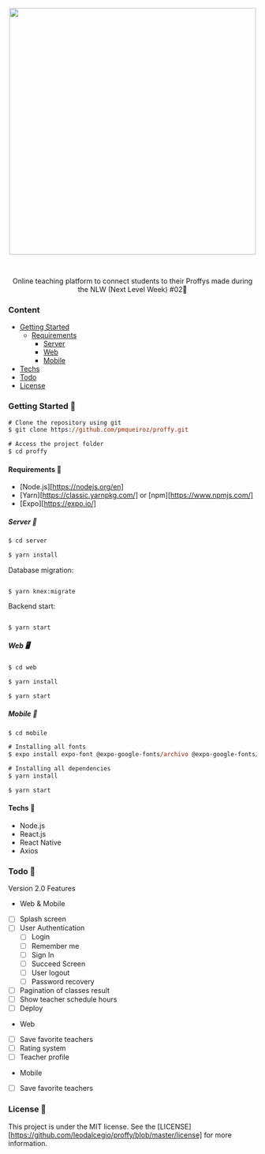 <div align="center">

<img width="500px" align="center" src="https://user-images.githubusercontent.com/54639269/89223832-dd796380-d5ad-11ea-9a39-fc852538ca13.png"></img>

</div>

<br>
<p align="center">
    Online teaching platform to connect students to their Proffys made during the <a src="https://nextlevelweek.com"> NLW (Next Level Week) #02</a>🚀
</p>

### Content

-   [Getting Started](#Getting-Started-)
    -   [Requirements](#Requirements)
        -   [Server](#Server)
        -   [Web](#Web)
        -   [Mobile](#Mobile)
-   [Techs](#Techs)
-   [Todo](#Todo-)
-   [License](#License-)

### Getting Started 🚀

```ps
# Clone the repository using git
$ git clone https://github.com/pmqueiroz/proffy.git

# Access the project folder
$ cd proffy
```

#### Requirements 🦺

-   [Node.js][https://nodejs.org/en]
-   [Yarn][https://classic.yarnpkg.com/] or [npm][https://www.npmjs.com/]
-   [Expo][https://expo.io/]

##### Server 💾

```ps
$ cd server

$ yarn install
```

Database migration:

```

$ yarn knex:migrate

```

Backend start:

```

$ yarn start

```

##### Web 🖥️

```ps
$ cd web

$ yarn install

$ yarn start
```

##### Mobile 📱

```ps
$ cd mobile

# Installing all fonts
$ expo install expo-font @expo-google-fonts/archivo @expo-google-fonts/poppins

# Installing all dependencies
$ yarn install

$ yarn start
```

#### Techs 🤙

-   Node.js
-   React.js
-   React Native
-   Axios

### Todo 📌

Version 2.0 Features

-   Web & Mobile
-   [ ] Splash screen
-   [ ] User Authentication
    -   [ ] Login
    -   [ ] Remember me
    -   [ ] Sign In
    -   [ ] Succeed Screen
    -   [ ] User logout
    -   [ ] Password recovery
-   [ ] Pagination of classes result
-   [ ] Show teacher schedule hours
-   [ ] Deploy

-   Web
-   [ ] Save favorite teachers
-   [ ] Rating system
-   [ ] Teacher profile

-   Mobile
-   [ ] Save favorite teachers

### License 📝

This project is under the MIT license. See the [LICENSE][https://github.com/leodalcegio/proffy/blob/master/license] for more information.
